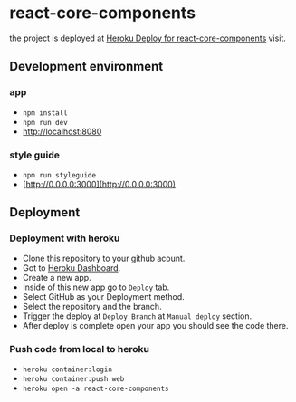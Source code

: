 # react-core-components

the project is deployed at [Heroku Deploy for react-core-components](https://react-core-components.herokuapp.com) visit.

## Development environment

### app

- `npm install`
- `npm run dev`
- [http://localhost:8080](http://localhost:8080)

### style guide

- `npm run styleguide`
- [http://0.0.0.0:3000](http://0.0.0.0:3000)

## Deployment

### Deployment with heroku
- Clone this repository to your github acount.
- Got to [Heroku Dashboard](https://dashboard.heroku.com/).
- Create a new app.
- Inside of this new app go to `Deploy` tab.
- Select GitHub as your Deployment method.
- Select the repository and the branch.
- Trigger the deploy at `Deploy Branch` at `Manual deploy` section.
- After deploy is complete open your app you should see the code there.

### Push code from local to heroku

- `heroku container:login`
- `heroku container:push web`
- `heroku open -a react-core-components`